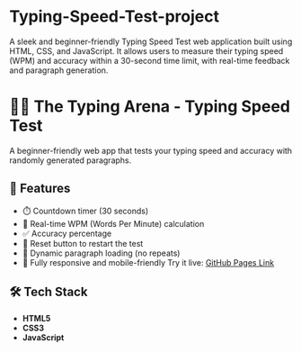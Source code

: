 # Typing-Speed-Test-project
A sleek and beginner-friendly Typing Speed Test web application built using HTML, CSS, and JavaScript. It allows users to measure their typing speed (WPM) and accuracy within a 30-second time limit, with real-time feedback and paragraph generation.
# 🥷🏻 The Typing Arena - Typing Speed Test

A beginner-friendly web app that tests your typing speed and accuracy with randomly generated paragraphs.

## 🚀 Features

- ⏱️ Countdown timer (30 seconds)
- 🎯 Real-time WPM (Words Per Minute) calculation
- ✅ Accuracy percentage
- 🔁 Reset button to restart the test
- 📝 Dynamic paragraph loading (no repeats)
- 📱 Fully responsive and mobile-friendly
Try it live: [GitHub Pages Link](https://typing-arena.netlify.app/)  

## 🛠️ Tech Stack

- **HTML5**
- **CSS3**
- **JavaScript**



